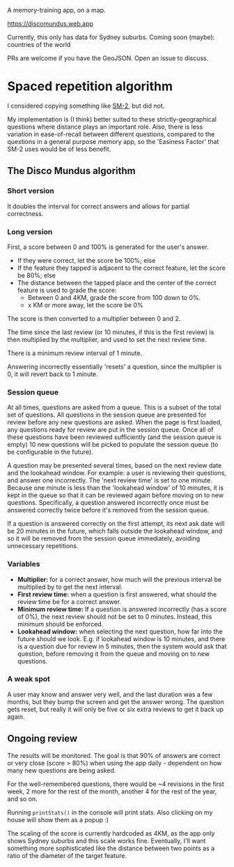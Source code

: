 A memory-training app, on a map.

https://discomundus.web.app

Currently, this only has data for Sydney suburbs. Coming soon (maybe): countries
of the world

PRs are welcome if you have the GeoJSON. Open an issue to discuss.

# Spaced repetition algorithm

I considered copying something like
[SM-2](http://super-memory.com/english/ol/sm2.htm), but did not.

My implementation is (I think) better suited to these strictly-geographical
questions where distance plays an important role. Also, there is less variation
in ease-of-recall between different questions, compared to the questions in a
general purpose memory app, so the 'Easiness Factor' that SM-2 uses would be of
less benefit.

## The Disco Mundus algorithm

### Short version

It doubles the interval for correct answers and allows for partial correctness.

### Long version

First, a score between 0 and 100% is generated for the user's answer.

- If they were correct, let the score be 100%; else
- If the feature they tapped is adjacent to the correct feature, let the score
  be 80%; else
- The distance between the tapped place and the center of the correct feature is
  used to grade the score:
  - Between 0 and 4KM, grade the score from 100 down to 0%.
  - x KM or more away, let the score be 0%

The score is then converted to a multiplier between 0 and 2.

The time since the last review (or 10 minutes, if this is the first review) is
then multiplied by the multiplier, and used to set the next review time.

There is a minimum review interval of 1 minute.

Answering incorrectly essentially 'resets' a question, since the multiplier is
0, it will revert back to 1 minute.

### Session queue

At all times, questions are asked from a queue. This is a subset of the total
set of questions. All questions in the session queue are presented for review
before any new questions are asked. When the page is first loaded, any questions
ready for review are put in the session queue. Once all of these questions have
been reviewed sufficiently (and the session queue is empty) 10 new questions
will be picked to populate the session queue (to be configurable in the future).

A question may be presented several times, based on the next review date and the
lookahead window. For example: a user is reviewing their questions, and answer
one incorrectly. The 'next review time' is set to one minute. Because one minute
is less than the 'lookahead window' of 10 minutes, it is kept in the queue so
that it can be reviewed again before moving on to new questions. Specifically, a
question answered incorrectly once must be answered correctly twice before it's
removed from the session queue.

If a question is answered correctly on the first attempt, its next ask date will
be 20 minutes in the future, which falls outside the lookahead window, and so it
will be removed from the session queue immediately, avoiding unnecessary
repetitions.

### Variables

- **Multiplier:** for a correct answer, how much will the previous interval be
  multiplied by to get the next interval.
- **First review time:** when a question is first answered, what should the
  review time be for a correct answer.
- **Minimum review time:** If a question is answered incorrectly (has a score of
  0%), the next review should not be set to 0 minutes. Instead, this minimum
  should be enforced.
- **Lookahead window:** when selecting the next question, how far into the
  future should we look. E.g. if lookahead window is 10 minutes, and there is a
  question due for review in 5 minutes, then the system would ask that question,
  before removing it from the queue and moving on to new questions.

### A weak spot

A user may know and answer very well, and the last duration was a few months,
but they bump the screen and get the answer wrong. The question gets reset, but
really it will only be five or six extra reviews to get it back up again.

## Ongoing review

The results will be monitored. The goal is that 90% of answers are correct or
very close (score > 80%) when using the app daily - dependent on how many new
questions are being asked.

For the well-remembered questions, there would be ~4 revisions in the first
week, 2 more for the rest of the month, another 4 for the rest of the year, and
so on.

Running `printStats()` in the console will print stats. Also clicking on my
house will show them as a popup :)

The scaling of the score is currently hardcoded as 4KM, as the app only shows
Sydney suburbs and this scale works fine. Eventually, I'll want something more
sophisticated like the distance between two points as a ratio of the diameter of
the target feature.
